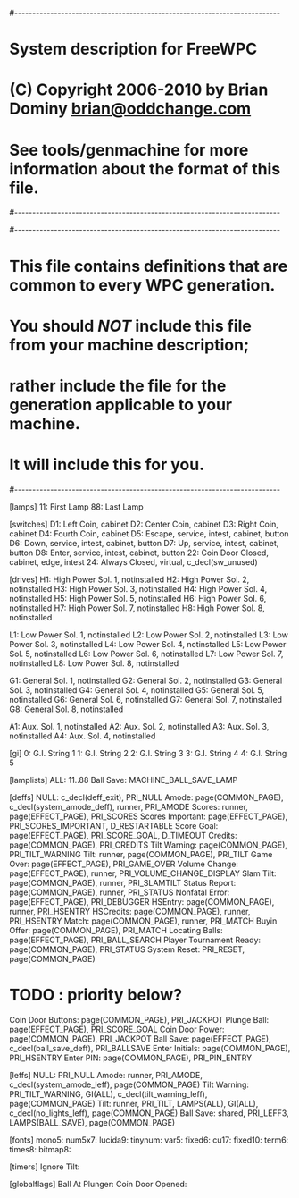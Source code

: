 #--------------------------------------------------------------------------
# System description for FreeWPC
# (C) Copyright 2006-2010 by Brian Dominy <brian@oddchange.com>
#
# See tools/genmachine for more information about the format of this file.
#--------------------------------------------------------------------------


#--------------------------------------------------------------------------
# This file contains definitions that are common to every WPC generation.
# You should *NOT* include this file from your machine description;
# rather include the file for the generation applicable to your machine.
# It will include this for you.
#--------------------------------------------------------------------------

[lamps]
11: First Lamp
88: Last Lamp

[switches]
D1: Left Coin, cabinet
D2: Center Coin, cabinet
D3: Right Coin, cabinet
D4: Fourth Coin, cabinet
D5: Escape, service, intest, cabinet, button
D6: Down, service, intest, cabinet, button
D7: Up, service, intest, cabinet, button
D8: Enter, service, intest, cabinet, button
22: Coin Door Closed, cabinet, edge, intest
24: Always Closed, virtual, c_decl(sw_unused)

[drives]
H1: High Power Sol. 1, notinstalled
H2: High Power Sol. 2, notinstalled
H3: High Power Sol. 3, notinstalled
H4: High Power Sol. 4, notinstalled
H5: High Power Sol. 5, notinstalled
H6: High Power Sol. 6, notinstalled
H7: High Power Sol. 7, notinstalled
H8: High Power Sol. 8, notinstalled

L1: Low Power Sol. 1, notinstalled
L2: Low Power Sol. 2, notinstalled
L3: Low Power Sol. 3, notinstalled
L4: Low Power Sol. 4, notinstalled
L5: Low Power Sol. 5, notinstalled
L6: Low Power Sol. 6, notinstalled
L7: Low Power Sol. 7, notinstalled
L8: Low Power Sol. 8, notinstalled

G1: General Sol. 1, notinstalled
G2: General Sol. 2, notinstalled
G3: General Sol. 3, notinstalled
G4: General Sol. 4, notinstalled
G5: General Sol. 5, notinstalled
G6: General Sol. 6, notinstalled
G7: General Sol. 7, notinstalled
G8: General Sol. 8, notinstalled

A1: Aux. Sol. 1, notinstalled
A2: Aux. Sol. 2, notinstalled
A3: Aux. Sol. 3, notinstalled
A4: Aux. Sol. 4, notinstalled

[gi]
0: G.I. String 1
1: G.I. String 2
2: G.I. String 3
3: G.I. String 4
4: G.I. String 5


[lamplists]
ALL: 11..88
Ball Save: MACHINE_BALL_SAVE_LAMP

[deffs]
NULL: c_decl(deff_exit), PRI_NULL
Amode: page(COMMON_PAGE), c_decl(system_amode_deff), runner, PRI_AMODE
Scores: runner, page(EFFECT_PAGE), PRI_SCORES
Scores Important: page(EFFECT_PAGE), PRI_SCORES_IMPORTANT, D_RESTARTABLE
Score Goal: page(EFFECT_PAGE), PRI_SCORE_GOAL, D_TIMEOUT
Credits: page(COMMON_PAGE), PRI_CREDITS
Tilt Warning: page(COMMON_PAGE), PRI_TILT_WARNING
Tilt: runner, page(COMMON_PAGE), PRI_TILT
Game Over: page(EFFECT_PAGE), PRI_GAME_OVER
Volume Change: page(EFFECT_PAGE), runner, PRI_VOLUME_CHANGE_DISPLAY
Slam Tilt: page(COMMON_PAGE), runner, PRI_SLAMTILT
Status Report: page(COMMON_PAGE), runner, PRI_STATUS
Nonfatal Error: page(EFFECT_PAGE), PRI_DEBUGGER
HSEntry: page(COMMON_PAGE), runner, PRI_HSENTRY
HSCredits: page(COMMON_PAGE), runner, PRI_HSENTRY
Match: page(COMMON_PAGE), runner, PRI_MATCH
Buyin Offer: page(COMMON_PAGE), PRI_MATCH
Locating Balls: page(EFFECT_PAGE), PRI_BALL_SEARCH
Player Tournament Ready: page(COMMON_PAGE), PRI_STATUS
System Reset: PRI_RESET, page(COMMON_PAGE)
# TODO : priority below?
Coin Door Buttons: page(COMMON_PAGE), PRI_JACKPOT
Plunge Ball: page(EFFECT_PAGE), PRI_SCORE_GOAL
Coin Door Power: page(COMMON_PAGE), PRI_JACKPOT
Ball Save: page(EFFECT_PAGE), c_decl(ball_save_deff), PRI_BALLSAVE
Enter Initials: page(COMMON_PAGE), PRI_HSENTRY
Enter PIN: page(COMMON_PAGE), PRI_PIN_ENTRY

[leffs]
NULL: PRI_NULL
Amode: runner, PRI_AMODE, c_decl(system_amode_leff), page(COMMON_PAGE)
Tilt Warning: PRI_TILT_WARNING, GI(ALL), c_decl(tilt_warning_leff), page(COMMON_PAGE)
Tilt: runner, PRI_TILT, LAMPS(ALL), GI(ALL), c_decl(no_lights_leff), page(COMMON_PAGE)
Ball Save: shared, PRI_LEFF3, LAMPS(BALL_SAVE), page(COMMON_PAGE)

[fonts]
mono5:
num5x7:
lucida9:
tinynum:
var5:
fixed6:
cu17:
fixed10:
term6:
times8:
bitmap8:

[timers]
Ignore Tilt:

[globalflags]
Ball At Plunger:
Coin Door Opened:

